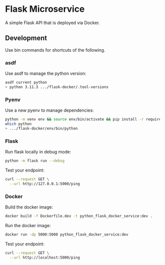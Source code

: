 # Flask Microservice
A simple Flask API that is deployed via Docker.

## Development
Use bin commands for shortcuts of the following.
### asdf
Use asdf to manage the python version:
```bash
asdf current python
> python 3.11.3 .../flask-docker/.tool-versions
```
### Pyenv
Use a new pyenv to manage dependencies:
```bash
python -m venv env && source env/bin/activate && pip install -r requirements.txt
which python
> .../flask-docker/env/bin/python
```
### Flask
Run flask locally in debug mode:
```bash
python -m flask run --debug
```
Test your endpoint:
```bash
curl --request GET \
  --url http://127.0.0.1:5000/ping
```
### Docker
Build the docker image:
```bash
docker build -f Dockerfile.dev -t python_flask_docker_service:dev .
```
Run the docker image:
```bash
docker run -dp 5000:5000 python_flask_docker_service:dev
```
Test your endpoint:
```bash
curl --request GET \
  --url http://localhost:5000/ping
```